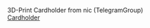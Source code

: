 3D-Print Cardholder from nic (TelegramGroup)<br>
[Cardholder](https://www.printables.com/fr/model/516826-quansheng-uv-k5-car-mount) 